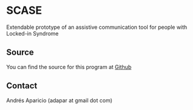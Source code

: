 # SCASE

Extendable prototype of an assistive communication tool for people with Locked-in Syndrome

## Source

You can find the source for this program at [Github](https://github.com/adapar/scase)

## Contact

Andrés Aparicio (adapar at gmail dot com)


